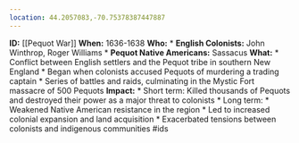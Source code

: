 ```yaml
---
location: 44.2057083,-70.75378387447887
---
```

**ID:** [[Pequot War]]
**When:** 1636-1638
**Who:**
    * **English Colonists:** John Winthrop, Roger Williams
    * **Pequot Native Americans:** Sassacus
**What:**
    * Conflict between English settlers and the Pequot tribe in southern New England
    * Began when colonists accused Pequots of murdering a trading captain
    * Series of battles and raids, culminating in the Mystic Fort massacre of 500 Pequots
**Impact:**
    * Short term: Killed thousands of Pequots and destroyed their power as a major threat to colonists
    * Long term:
        * Weakened Native American resistance in the region
        * Led to increased colonial expansion and land acquisition
        * Exacerbated tensions between colonists and indigenous communities
#ids